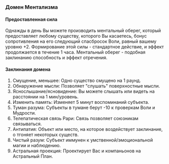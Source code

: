 ### Домен Ментализма
#### Предоставленная сила
Однажды в день Вы можете производить ментальный оберег, который предоставляет любому существу, которого Вы касаетесь, бонус сопротивления на его следующий спасбросок Воли, равный вашему уровню +2. Формирование этой силы - стандартное действие, и эффект продолжается в течение 1 часа. Ментальный оберег - подобная заклинанию способность и эффект отречения.
#### Заклинания домена
1. Смущение, меньшее: Одно существо смущено на 1 раунд.
2. Обнаружение мысли: Позволяет "слушать" поверхностные мысли.
3. Яснослышание/ясновидение: Вы можете слышать или видеть на расстоянии на 1 мин/уровень.
4. Изменить память: Изменяет 5 минут воспоминаний субъекта.
5. Туман разума: Субъекты в тумане берут -10 к проверкам Воли и Мудрости.
6. Телепатическая связь Рари: Связь позволяет союзникам связываться.
7. Антипатия: Объект или место, на которое воздействует заклинание, о тгоняет некоторых существ.
8. Чистый разум: Субъект иммунен к умственной/эмоциональной магии и наблюдению.
9. Астральная проекция: Проектирует Вас и компаньонов на Астральный План.